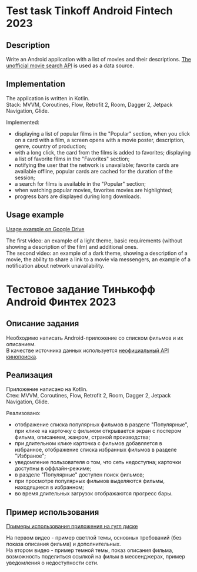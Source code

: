 # Test task Tinkoff Android Fintech 2023

## Description
Write an Android application with a list of movies and their descriptions. 
[The unofficial movie search API](https://kinopoiskapiunofficial.tech/) is used as a data source.  

## Implementation
The application is written in Kotlin.  
Stack: MVVM, Coroutines, Flow, Retrofit 2, Room, Dagger 2, Jetpack Navigation, Glide.  

Implemented:  
* displaying a list of popular films in the "Popular" section, when you click on a card with a film, a screen opens with a movie poster, description, genre, country of production;
* with a long click, the card from the films is added to favorites; displaying a list of favorite films in the "Favorites" section;
* notifying the user that the network is unavailable; favorite cards are available offline, popular cards are cached for the duration of the session;
* a search for films is available in the "Popular" section;
* when watching popular movies, favorites movies are highlighted;
* progress bars are displayed during long downloads.
  
## Usage example  
  
[Usage example on Google Drive](https://drive.google.com/drive/folders/1Zf42OYkLXG6OvDRkJuzd5VgT23po1ppN?usp=sharing)
  
The first video: an example of a light theme, basic requirements (without showing a description of the film) and additional ones.  
The second video: an example of a dark theme, showing a description of a movie, the ability to share a link to a movie via messengers, an example of a notification about network unavailability.   

  
# Тестовое задание Тинькофф Android Финтех 2023

## Описание задания
Необходимо написать Android-приложение со списком фильмов и их описанием.  
В качестве источника данных используется [неофициальный API кинопоиска](https://kinopoiskapiunofficial.tech/).

## Реализация
Приложение написано на Kotlin.  
Стек: MVVM, Coroutines, Flow, Retrofit 2, Room, Dagger 2, Jetpack Navigation, Glide.

Реализовано:
* отображение списка популярных фильмов в разделе "Популярные", при клике на карточку с фильмом открывается экран с постером фильма, описанием, жанром, страной производства;
* при длительном клике карточка с фильмов добавляется в избранное, отображение списка избранных фильмов в разделе "Избраное";
* уведомление пользователя о том, что сеть недоступна; карточки доступны в оффлайн-режиме;
* в разделе "Популярные" доступен поиск фильмов;
* при просмотре популярных фильмов выделяются фильмы, находящиеся в избранном;
* во время длительных загрузок отображаются прогресс бары.  
  
## Пример использования  
  
[Примеры использования приложения на гугл диске](https://drive.google.com/drive/folders/1Zf42OYkLXG6OvDRkJuzd5VgT23po1ppN?usp=sharing)
  
На первом видео - пример светлой темы, основных требований (без показа описания фильма) и дополнительных.  
На втором видео - пример темной темы, показ описания фильма, возможность поделиться ссылкой на фильм в мессенджерах, пример уведомления о недоступности сети.  
